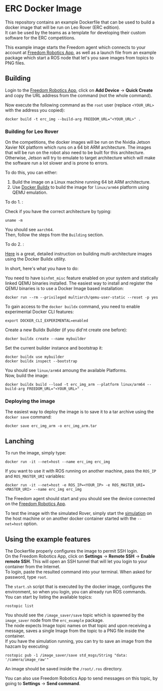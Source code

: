# ERC Docker Image

This repository contains an example Dockerfile that can be used to build a docker image that will be run on Leo Rover (ERC edition). \
It can be used by the teams as a template for developing their custom software for the ERC competitions.

This example image starts the Freedom agent which connects to your account at [Freedom Robotics App](https://app.freedomrobotics.ai/), as well as a launch file from an example package which start a ROS node that let's you save images from topics to PNG files.

## Building

Login to the [Freedom Robotics App](https://app.freedomrobotics.ai/), click on **Add Device** -> **Quick Create** and copy the URL address from the command (not the whole command).

Now execute the following command as the `root` user (replace `<YOUR_URL>` with the address you copied):
```
docker build -t erc_img --build-arg FREEDOM_URL="<YOUR_URL>" .
```

### Building for Leo Rover

On the competitions, the docker images will be run on the Nvidia Jetson Xavier NX platform which runs on a 64 bit ARM architecture. The images that will be run on the robot also need to be built for this architecture. Otherwise, Jetson will try to emulate to target architecture which will make the software run a lot slower and is prone to errors.

To do this, you can either:

1. Build the image on a Linux machine running 64 bit ARM architecture. 
2. Use [Docker Buildx](https://docs.docker.com/buildx/working-with-buildx/) to build the image for `linux/arm64` platform using QEMU emulation.

To do 1. :

Check if you have the correct architecture by typing:
```
uname -m
```
You should see `aarch64`. \
Then, follow the steps from the `Building` section.

To do 2. :

[Here](https://medium.com/@artur.klauser/building-multi-architecture-docker-images-with-buildx-27d80f7e2408) is a great, detailed instruction on building multi-architecture images using the Docker Buildx utility. 

In short, here's what you have to do:

You need to have `binfmt_misc` feature enabled on your system and statically linked QEMU binaries installed. The easiest way to install and register the QEMU binaries is to use a Docker Image based installation:
```
docker run --rm --privileged multiarch/qemu-user-static --reset -p yes
```
To gain access to the `docker buildx` command, you need to enable experimental Docker CLI features:
```
export DOCKER_CLI_EXPERIMENTAL=enabled
```
Create a new Buildx Builder (if you did'nt create one before):
```
docker buildx create --name mybuilder
```
Set the current builder instance and bootstrap it:
```
docker buildx use mybuilder
docker buildx inspect --bootstrap
```
You should see `linux/arm64` amoung the available Platforms. \
Now, build the image:
```
docker buildx build --load -t erc_img_arm --platform linux/arm64 --build-arg FREEDOM_URL="<YOUR_URL>" .
```

### Deploying the image

The easiest way to deploy the image is to save it to a tar archive using the `docker save` command:
```
docker save erc_img_arm -o erc_img_arm.tar
```

## Lanching

To run the image, simply type:
```
docker run -it --net=host --name erc_img erc_img
```
If you want to use it with ROS running on another machine, pass the `ROS_IP` and `ROS_MASTER_URI` variables:
```
docker run -it --net=host -e ROS_IP=<YOUR_IP> -e ROS_MASTER_URI=<MASTER_URI> --name erc_img erc_img
```

The Freedom agent should start and you should see the device connected on the [Freedom Robotics App](https://app.freedomrobotics.ai/).

To test the image with the simulated Rover, simply start the [simulation](https://github.com/fictionlab/erc_sim_ws) on the host machine or on another docker container started with the `--net=host` option.

## Using the example features

The Dockerfile properly configures the image to permit SSH login. \
On the Freedom Robotics App, click on **Settings** -> **Remote SSH** -> **Enable remote SSH**. This will open an SSH tunnel that will let you login to your container from the Internet. \
To login, paste the resulted command into your terminal. When asked for password, type `root`.

The `start.sh` script that is executed by the docker image, configures the environment, so when you login, you can already run ROS commands. \
You can start by listing the available topics:
```
rostopic list
```
You should see the `/image_saver/save` topic which is spawned by the `image_saver` node from the `erc_example` package. \
The node expects Image topic names on that topic and upon receiving a message, saves a single Image from the topic to a PNG file inside the container. \
If you have the simulation running, you can try to save an image from the hazcam by executing:
```
rostopic pub -1 /image_saver/save std_msgs/String "data: '/camera/image_raw'"
```
An image should be saved inside the `/root/.ros` directory.

You can also use Freedom Robotics App to send messages on this topic, by going to **Settings** -> **Send command**.